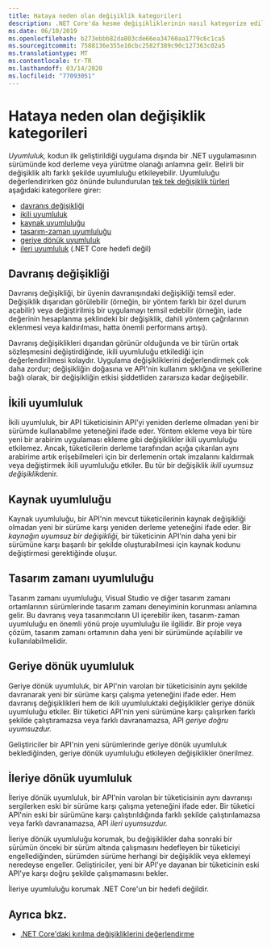 ```yaml
---
title: Hataya neden olan değişiklik kategorileri
description: .NET Core'da kesme değişikliklerinin nasıl kategorize edildiği hakkında bilgi edinin.
ms.date: 06/10/2019
ms.openlocfilehash: b273ebbb82da803cde66ea34760aa1779c6c1ca5
ms.sourcegitcommit: 7588136e355e10cbc2582f389c90c127363c02a5
ms.translationtype: MT
ms.contentlocale: tr-TR
ms.lasthandoff: 03/14/2020
ms.locfileid: "77093051"
---
```

# <a name="breaking-change-categories"></a>Hataya neden olan değişiklik kategorileri

*Uyumluluk,* kodun ilk geliştirildiği uygulama dışında bir .NET uygulamasının sürümünde kod derleme veya yürütme olanağı anlamına gelir. Belirli bir değişiklik altı farklı şekilde uyumluluğu etkileyebilir. Uyumluluğu değerlendirirken göz önünde bulundurulan [tek tek değişiklik türleri](index.md) aşağıdaki kategorilere girer:

- [davranış değişikliği](#behavioral-change)
- [ikili uyumluluk](#binary-compatibility)
- [kaynak uyumluluğu](#source-compatibility)
- [tasarım-zaman uyumluluğu](#design-time-compatibility)
- [geriye dönük uyumluluk](#backwards-compatibility)
- [ileri uyumluluk](#forward-compatibility) (.NET Core hedefi değil)

## <a name="behavioral-change"></a>Davranış değişikliği

Davranış değişikliği, bir üyenin davranışındaki değişikliği temsil eder. Değişiklik dışarıdan görülebilir (örneğin, bir yöntem farklı bir özel durum açabilir) veya değiştirilmiş bir uygulamayı temsil edebilir (örneğin, iade değerinin hesaplanma şeklindeki bir değişiklik, dahili yöntem çağrılarının eklenmesi veya kaldırılması, hatta önemli performans artışı).

Davranış değişiklikleri dışarıdan görünür olduğunda ve bir türün ortak sözleşmesini değiştirdiğinde, ikili uyumluluğu etkilediği için değerlendirilmesi kolaydır. Uygulama değişikliklerini değerlendirmek çok daha zordur; değişikliğin doğasına ve API'nin kullanım sıklığına ve şekillerine bağlı olarak, bir değişikliğin etkisi şiddetliden zararsıza kadar değişebilir.

## <a name="binary-compatibility"></a>İkili uyumluluk

İkili uyumluluk, bir API tüketicisinin API'yi yeniden derleme olmadan yeni bir sürümde kullanabilme yeteneğini ifade eder. Yöntem ekleme veya bir türe yeni bir arabirim uygulaması ekleme gibi değişiklikler ikili uyumluluğu etkilemez. Ancak, tüketicilerin derleme tarafından açığa çıkarılan aynı arabirime artık erişebilmeleri için bir derlemenin ortak imzalarını kaldırmak veya değiştirmek ikili uyumluluğu etkiler. Bu tür bir değişiklik *ikili uyumsuz değişiklik*denir.

## <a name="source-compatibility"></a>Kaynak uyumluluğu

Kaynak uyumluluğu, bir API'nin mevcut tüketicilerinin kaynak değişikliği olmadan yeni bir sürüme karşı yeniden derleme yeteneğini ifade eder. Bir *kaynağın uyumsuz bir değişikliği,* bir tüketicinin API'nin daha yeni bir sürümüne karşı başarılı bir şekilde oluşturabilmesi için kaynak kodunu değiştirmesi gerektiğinde oluşur.

## <a name="design-time-compatibility"></a>Tasarım zamanı uyumluluğu

Tasarım zamanı uyumluluğu, Visual Studio ve diğer tasarım zamanı ortamlarının sürümlerinde tasarım zamanı deneyiminin korunması anlamına gelir. Bu davranış veya tasarımcıların UI içerebilir iken, tasarım-zaman uyumluluğu en önemli yönü proje uyumluluğu ile ilgilidir. Bir proje veya çözüm, tasarım zamanı ortamının daha yeni bir sürümünde açılabilir ve kullanılabilmelidir.

## <a name="backwards-compatibility"></a>Geriye dönük uyumluluk

Geriye dönük uyumluluk, bir API'nin varolan bir tüketicisinin aynı şekilde davranarak yeni bir sürüme karşı çalışma yeteneğini ifade eder. Hem davranış değişiklikleri hem de ikili uyumluluktaki değişiklikler geriye dönük uyumluluğu etkiler. Bir tüketici API'nin yeni sürümüne karşı çalışırken farklı şekilde çalıştıramazsa veya farklı davranamazsa, API *geriye doğru uyumsuzdur.*

Geliştiriciler bir API'nin yeni sürümlerinde geriye dönük uyumluluk beklediğinden, geriye dönük uyumluluğu etkileyen değişiklikler önerilmez.

## <a name="forward-compatibility"></a>İleriye dönük uyumluluk

İleriye dönük uyumluluk, bir API'nin varolan bir tüketicisinin aynı davranışı sergilerken eski bir sürüme karşı çalışma yeteneğini ifade eder. Bir tüketici API'nin eski bir sürümüne karşı çalıştırıldığında farklı şekilde çalıştırılamazsa veya farklı davranamazsa, API *ileri uyumsuzdur.*

İleriye dönük uyumluluğu korumak, bu değişiklikler daha sonraki bir sürümün önceki bir sürüm altında çalışmasını hedefleyen bir tüketiciyi engellediğinden, sürümden sürüme herhangi bir değişiklik veya eklemeyi neredeyse engeller. Geliştiriciler, yeni bir API'ye dayanan bir tüketicinin eski API'ye karşı doğru şekilde çalışmamasını bekler.

İleriye uyumluluğu korumak .NET Core'un bir hedefi değildir.

## <a name="see-also"></a>Ayrıca bkz.

- [.NET Core'daki kırılma değişikliklerini değerlendirme](index.md)
